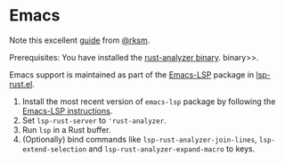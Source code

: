 # Emacs

Note this excellent [guide](https://robert.kra.hn/posts/2021-02-07_rust-with-emacs/) from [@rksm](https://github.com/rksm).

Prerequisites: You have installed the [rust-analyzer binary](server_binary.md). binary>>.

Emacs support is maintained as part of the [Emacs-LSP](https://github.com/emacs-lsp/lsp-mode) package in [lsp-rust.el](https://github.com/emacs-lsp/lsp-mode/blob/master/lsp-rust.el).

1. Install the most recent version of `emacs-lsp` package by following the [Emacs-LSP instructions](https://github.com/emacs-lsp/lsp-mode).
1. Set `lsp-rust-server` to `'rust-analyzer`.
1. Run `lsp` in a Rust buffer.
1. (Optionally) bind commands like `lsp-rust-analyzer-join-lines`, `lsp-extend-selection` and `lsp-rust-analyzer-expand-macro` to keys.
